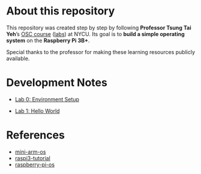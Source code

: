 # About this repository
This repository was created step by step by following **Professor Tsung Tai Yeh**’s [OSC course](https://people.cs.nycu.edu.tw/~ttyeh/course/2024_Spring/IOC5226/outline.html) ([labs](https://nycu-caslab.github.io/OSC2024/)) at NYCU. Its goal is to **build a simple operating system** on the **Raspberry Pi 3B+**. 

Special thanks to the professor for making these learning resources publicly available.

# Development Notes
- [Lab 0: Environment Setup](https://hackmd.io/@0a2xfYPxSzGdcXv06JB8_Q/rkHdpYkZxe)

- [Lab 1: Hello World](https://hackmd.io/@0a2xfYPxSzGdcXv06JB8_Q/SJP2qXEbeg)

# References
- [mini-arm-os](https://github.com/jserv/mini-arm-os/tree/master)
- [raspi3-tutorial](https://github.com/bztsrc/raspi3-tutorial/tree/master)
- [raspberry-pi-os](https://github.com/s-matyukevich/raspberry-pi-os)